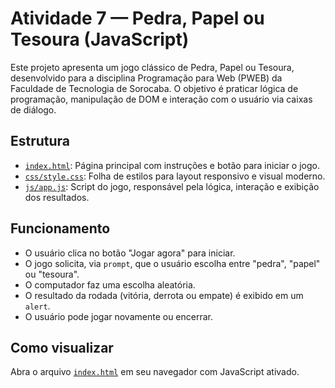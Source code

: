# Atividade 7 — Pedra, Papel ou Tesoura (JavaScript)

Este projeto apresenta um jogo clássico de Pedra, Papel ou Tesoura, desenvolvido para a disciplina Programação para Web (PWEB) da Faculdade de Tecnologia de Sorocaba. O objetivo é praticar lógica de programação, manipulação de DOM e interação com o usuário via caixas de diálogo.

## Estrutura

- [`index.html`](Atividade7/index.html): Página principal com instruções e botão para iniciar o jogo.
- [`css/style.css`](Atividade7/css/style.css): Folha de estilos para layout responsivo e visual moderno.
- [`js/app.js`](Atividade7/js/app.js): Script do jogo, responsável pela lógica, interação e exibição dos resultados.

## Funcionamento

- O usuário clica no botão "Jogar agora" para iniciar.
- O jogo solicita, via `prompt`, que o usuário escolha entre "pedra", "papel" ou "tesoura".
- O computador faz uma escolha aleatória.
- O resultado da rodada (vitória, derrota ou empate) é exibido em um `alert`.
- O usuário pode jogar novamente ou encerrar.

## Como visualizar

Abra o arquivo [`index.html`](Atividade7/index.html) em seu navegador com JavaScript ativado.